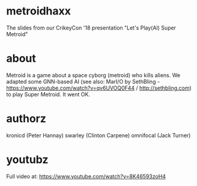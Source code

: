 # metroidhaxx
The slides from our CrikeyCon '18 presentation "Let's Play(AI) Super Metroid"

# about
Metroid is a game about a space cyborg (metroid) who kills aliens. We adapted some GNN-based AI (see also: MarI/O by SethBling - https://www.youtube.com/watch?v=qv6UVOQ0F44 / http://sethbling.com) to play Super Metroid. It went OK.

# authorz
kronicd (Peter Hannay)
swarley (Clinton Carpene)
omnifocal (Jack Turner)

# youtubz
Full video at: https://www.youtube.com/watch?v=8K46593zoH4
